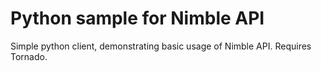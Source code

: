 Python sample for Nimble API
============================

Simple python client, demonstrating basic usage of Nimble API. Requires Tornado.
